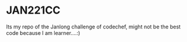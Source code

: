 # JAN221CC
Its my repo of the Janlong challenge of codechef, might not be the best code because I am learner....:)
